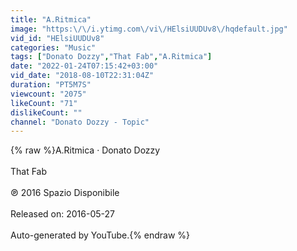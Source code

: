 ```yaml
---
title: "A.Ritmica"
image: "https:\/\/i.ytimg.com\/vi\/HElsiUUDUv8\/hqdefault.jpg"
vid_id: "HElsiUUDUv8"
categories: "Music"
tags: ["Donato Dozzy","That Fab","A.Ritmica"]
date: "2022-01-24T07:15:42+03:00"
vid_date: "2018-08-10T22:31:04Z"
duration: "PT5M7S"
viewcount: "2075"
likeCount: "71"
dislikeCount: ""
channel: "Donato Dozzy - Topic"
---
```

{% raw %}A.Ritmica · Donato Dozzy<br /><br />That Fab<br /><br />℗ 2016 Spazio Disponibile<br /><br />Released on: 2016-05-27<br /><br />Auto-generated by YouTube.{% endraw %}
